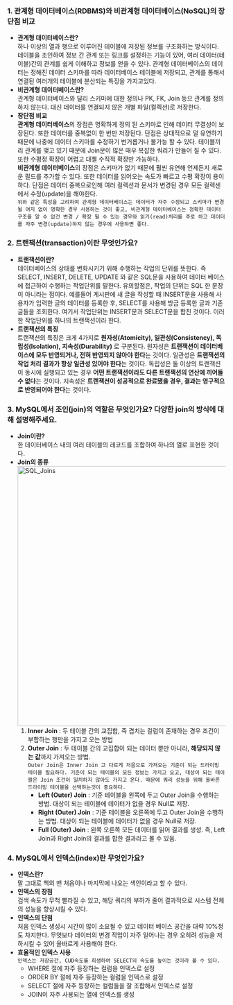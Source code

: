 ### 1. 관계형 데이터베이스(RDBMS)와 비관계형 데이터베이스(NoSQL)의 장단점 비교
* **관계형 데이터베이스란?**  
하나 이상의 열과 행으로 이루어진 테이블에 저장된 정보를 구조화하는 방식이다. 테이블을 조인하여 정보 간 관계 또는 링크를 설정하는 기능이 있어, 여러 데이터(테이블)간의 관계를 쉽게 이해하고 정보를 얻을 수 있다. 관계형 데이터베이스의 데이터는 정해진 데이터 스키마를 따라 데이터베이스 테이블에 저장되고, 관계를 통해서 연결된 여러개의 테이블에 분산되는 특징을 가지고있다.
* **비관계형 데이터베이스란?**  
관계형 데이터베이스와 달리 스키마에 대한 정의나 PK, FK, Join 등으 관계를 정의하지 않는다. 대신 데이터를 연결되지 않은 개별 파일(컬렉션)로 저장한다. 
* **장단점 비교**  
**관계형 데이터베이스**의 장점은 명확하게 정의 된 스키마로 인해 데이터 무결성이 보장된다. 또한 데이터를 중복없이 한 번만 저장된다. 단점은 상대적으로 덜 유연하기 때문에 나중에 데이터 스키마를 수정하기 번거롭거나 불가능 할 수 있다. 테이블끼리 관계를 맺고 있기 때문에 Join문이 많은 매우 복잡한 쿼리가 만들어 질 수 있다. 또한 수평정 확장이 어렵고 대첼 수직적 확장만 가능하다.   
**비관계형 데이터베이스**의 장점은 스키마가 없기 때문에 훨씬 유연해 언제든지 새로운 필드를 추가할 수 있다. 또한 데이터를 읽어오는 속도가 빠르고 수평 확장이 용이하다. 단점은 데이터 중복으로인해 여러 컬렉션과 문서가 변경된 경우 모든 컬렉센에서 수정(update)을 해야한다.  
```위와 같은 특성을 고려하여 관계형 데이터베이스는 데이터가 자주 수정되고 스키마가 변경될 여지 없이 명확한 경우 사용하는 것이 좋고, 비관계형 데이터베이스는 정확한 데이터 구조를 알 수 없건 변경 / 확장 될 수 있는 경우와 읽기(read)처리를 주로 하고 데이터를 자주 변경(update)하지 않는 경우에 사용하면 좋다.```


### 2. 트랜잭션(transaction)이란 무엇인가요?
* **트랜잭션이란?**  
데이터베이스의 상태를 변화시키기 위해 수행하는 작업의 단위를 뜻한다. 즉 SELECT, INSERT, DELETE, UPDATE 와 같은 SQL문을 사용하여 데이터 베이스에 접근하여 수행하는 작업단위를 말한다. 유의할점은, 작업의 단위는 SQL 한 문장이 아니라는 점이다. 예를들어 게시판에 새 글을 작성할 때 INSERT문을 사용해 사용자가 입력한 글의 데이터를 등록한 후, SELECT를 사용해 방금 등록한 글과 기존 글들을 조회한다. 여기서 작업단위는 INSERT문과 SELECT문을 합친 것이다. 이러한 작업단위를 하나의 트랜잭션이라 한다.
* **트랜잭션의 특징**  
트랜잭션의 특징은 크게 4가지로 **원자성(Atomicity), 일관성(Consistency), 독립성(Isolation), 지속성(Durability)** 로 구분된다. 원자성은 **트랜잭션이 데이터베이스에 모두 반영되거나, 전혀 반영되지 않아야 한다**는 것이다. 일관성은 **트랜잭션의 작업 처리 결과가 항상 일관성 있어야 한다**는 것이다. 독립성은 둘 이상의 트랜잭션이 동시에 실행되고 있는 경우 **어떤 트랜잭션이라도 다른 트랜잭션의 연산에 끼어들 수 없다**는 것이다. 지속성은 **트랜잭션이 성공적으로 완료됐을 경우, 결과는 영구적으로 반영되어야 한다**는 것이다. 


### 3. MySQL에서 조인(join)의 역할은 무엇인가요? 다양한 join의 방식에 대해 설명해주세요.
* **Join이란?**  
한 데이터베이스 내의 여러 테이블의 레코드를 조합하여 하나의 열로 표현한 것이다.
* **Join의 종류**  
  <img width="600" alt="SQL_Joins" src="https://user-images.githubusercontent.com/96585009/216287913-23f4ab6d-b998-4216-90a9-ac168c0c37ad.png">
  1) **Inner Join** : 두 테이블 간의 교집합, 즉 겹치는 컬럼이 존재하는 경우 조건이 부합하는 행만을 가지고 오는 방법
  2) **Outer Join** : 두 테이블 간의 교집합이 되는 데이터 뿐만 아니라, **해당되지 않는 값**까지 가져오는 방법.  
  ```Outer Join은 Inner Join 고 다르게 처음으로 가져오는 기준이 되는 드라이빙 테이블 필요하다. 기준이 되는 테이블의 모든 정보는 가지고 오고, 대상이 되는 테이블은 Join 조건이 일치하지 않아도 가지고 온다. 때문에 쿼리 성능을 위해 올바른 드라이빙 테이블을 선택하는것이 중요하다.```
      - **Left (Outer) Join** : 기준 테이블을 왼쪽에 두고 Outer Join을 수행하는 방법. 대상이 되는 테이블에 데이터가 없을 경우 Null로 저장.
      - **Right (Outer) Join** : 기준 테이블을 오른쪽에 두고 Outer Join을 수행하는 방법. 대상이 되는 테이블에 데이터가 없을 경우 Null로 저장.
      - **Full (Outer) Join** : 왼쪽 오른쪽 모든 데이터를 읽어 결과를 생성. 즉, Left Join과 Right Join의 결과를 합한 결과라고 볼 수 있음.


### 4. MySQL에서 인덱스(index)란 무엇인가요?
* **인덱스란?**  
말 그대로 책의 맨 처음이나 마지막에 나오는 색인이라고 할 수 있다. 
* **인덱스의 장점**  
검색 속도가 무척 빨라질 수 있고, 해당 쿼리의 부하가 줄어 결과적으로 시스템 전체의 성능을 향상시킬 수 있다.
* **인덱스의 단점**  
처음 인덱스 생성시 시간이 많이 소요될 수 있고 데이터 베이스 공간을 대략 10%정도 차지한다. 무엇보다 데이터의 변경 작업이 자주 일어나는 경우 오히려 성능을 저하시킬 수 있어 올바르게 사용해야 한다.
* **효율적인 인덱스 사용**  
```인덱스는 저장공간, CUD속도를 희생하여 SELECT의 속도를 높이는 것이라 볼 수 있다.```
	- WHERE 절에 자주 등장하는 컬럼을 인덱스로 설정
	- ORDER BY 절에 자주 등장하는 컬럼을 인덱스로 설정
	- SELECT 절에 자주 등장하는 컬럼들을 잘 조합해서 인덱스로 설정
	- JOIN이 자주 사용되는 열에 인덱스를 생성
    
